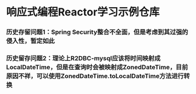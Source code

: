 # 响应式编程Reactor学习示例仓库

### 历史存留问题1：Spring Security整合不全面，但是考虑到其过强的侵入性，暂定如此

### 历史留存问题2：理论上R2DBC-mysql应该将时间映射成LocalDateTime，但是在查询时会被映射成ZonedDateTime，目前原因不祥，可以使用ZonedDateTime.toLocalDateTime方法进行转换